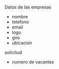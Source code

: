 Datos de las empresas

- nombre
- telefono
- email
- logo
- giro
- ubicacion

solicitud
- numero de vacantes

